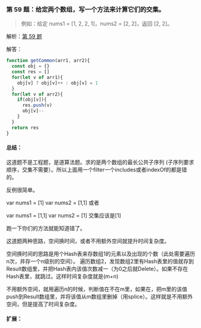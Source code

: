 ### 第 59 题：给定两个数组，写一个方法来计算它们的交集。

> 例如：给定 nums1 = [1, 2, 2, 1]，nums2 = [2, 2]，返回 [2, 2]。

解析：[第 59 题](https://github.com/Advanced-Frontend/Daily-Interview-Question/issues/102)

解答：



```javascript
function getCommon(arr1, arr2){
  const obj = {}
  const res = []
  for(let v of arr1){
    obj[v] ? obj[v]++ : obj[v] = 1
  }
  for(let v of arr2){
    if(obj[v]){
      res.push(v)
      obj[v]--
    }
  }
  return res
}
```

#### 总结：

这道题不是工程题，是道算法题。求的是两个数组的最长公共子序列 (子序列要求顺序，交集不需要）。所以上面用一个filter一个includes或者indexOf的都是错的。

反例很简单。

var nums1 = [1]
var nums2 = [1,1]
或者

var nums1 = [1,1]
var nums2 = [1]
交集应该是[1]

跑一下你们的方法就能知道错了。

这道题两种思路，空间换时间，或者不用额外空间就提升时间复杂度。

空间换时间的思路是用个Hash表来存数组1的元素以及出现的个数（此处需要遍历n次，并存一个n级别的空间）。
遍历数组2，发现数组2里有Hash表里的值就存到Result数组里，并把Hash表内该值次数减一（为0之后就Delete）。如果不存在Hash表里，就跳过。这样时间复杂度就是(m+n)

不用额外空间，就用遍历n的时候，判断值在不在m里，如果在，把m里的该值push到Result数组里，并将该值从m数组里删掉（用splice）。这样就是不用额外空间，但是提高了时间复杂度。

#### 扩展：




